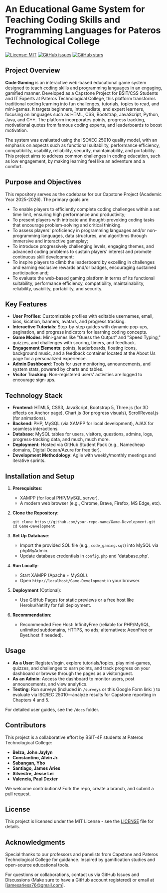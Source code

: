 # An Educational Game System for Teaching Coding Skills and Programming Languages for Pateros Technological College

[![License: MIT](https://img.shields.io/badge/License-MIT-yellow.svg)](https://opensource.org/licenses/MIT)
[![GitHub issues](https://img.shields.io/github/issues/Areyzxc/Game-Development)](https://github.com/Areyzxc/Game-Development/issues)
[![GitHub stars](https://img.shields.io/github/stars/Areyzxc/Game-Development)](https://github.com/Areyzxc/Game-Development/stargazers)

## Project Overview

**Code Gaming** is an interactive web-based educational game system designed to teach coding skills and programming languages in an engaging, gamified manner. Developed as a Capstone Project for BSIT/CSS Students and IT Experts at Pateros Technological College, this platform transforms traditional coding learning into fun challenges, tutorials, topics to read, and mini-games. It targets beginners, intermediate, and expert learners, focusing on languages such as HTML, CSS, Bootstrap, JavaScript, Python, Java, and C++. The platform incorporates points, progress tracking, motivational quotes from famous coding experts, and leaderboards to boost motivation.

The system was evaluated using the ISO/IEC 25010 quality model, with an emphasis on aspects such as functional suitability, performance efficiency, compatibility, usability, reliability, security, maintainability, and portability. This project aims to address common challenges in coding education, such as low engagement, by making learning feel like an adventure and a comfort.

## Purpose and Objectives

This repository serves as the codebase for our Capstone Project (Academic Year 2025-2026). The primary goals are:
- To enable players to efficiently complete coding challenges within a set time limit, ensuring high performance and productivity;
- To present players with intricate and thought-provoking coding tasks that encourage problem-solving and critical thinking.
- To assess players' proficiency in programming languages and/or non-programming languages, data structures, and algorithms through immersive and interactive gameplay;
- To introduce progressively challenging levels, engaging themes, and advanced coding problems to sustain players' interest and promote continuous skill development;
- To inspire players to climb the leaderboard by excelling in challenges and earning exclusive rewards and/or badges, encouraging sustained participation and;
- To evaluate the web-based gaming platform in terms of its functional suitability, performance efficiency, compatibility, maintainability, reliability, usability, portability, and security.

## Key Features

- **User Profiles**: Customizable profiles with editable usernames, email, bios, kication, banners, avatars, and progress tracking.
- **Interactive Tutorials**: Step-by-step guides with dynamic pop-ups, pagination, and progress indicators for learning coding concepts.
- **Game Modes**: Mini-games like "Guess the Output" and "Speed Typing," quizzes, and challenges with scoring, timers, and feedback.
- **Engagement Elements**: points, leaderboards, floating icons, background music, and a feedback container located at the About Us page for a personalized experience.
- **Admin Dashboard**: Tools for user monitoring, announcements, and system stats, powered by charts and tables.
- **Visitor Tracking**: Non-registered users' activities are logged to encourage sign-ups.

## Technology Stack

- **Frontend**: HTML5, CSS3, JavaScript, Bootstrap 5, Three.js (for 3D effects on Anchor page), Chart.js (for progress visuals), ScrollReveal.js (for animations).
- **Backend**: PHP, MySQL (via XAMPP for local development), AJAX for seamless interactions.
- **Database**: MySQL tables for users, visitors, questions, admins, logs, progress-tracking data, and much, much more.
- **Deployment**: Hosted via GitHub Student Pack (e.g., Namecheap domains, Digital Ocean/Azure for free tier).
- **Development Methodology**: Agile with weekly/monthly meetings and iterative sprints.

## Installation and Setup

1. **Prerequisites**:
   - XAMPP (for local PHP/MySQL server).
   - A modern web browser (e.g., Chrome, Brave, Firefox, MS Edge, etc).

2. **Clone the Repository**:
   ```
   git clone https://github.com/your-repo-name/Game-Development.git
   cd Game-Development
   ```

3. **Set Up Database**:
   - Import the provided SQL file (e.g., `code_gaming.sql`) into MySQL via phpMyAdmin.
   - Update database credentials in `config.php` and 'database.php'.

4. **Run Locally**:
   - Start XAMPP (Apache + MySQL).
   - Open `http://localhost/Game-Development` in your browser.

5. **Deployment** (Optional):
   - Use GitHub Pages for static previews or a free host like Heroku/Netlify for full deployment.
  
6. **Recommendation**:
   - Recommended Free Host: InfinityFree (reliable for PHP/MySQL, unlimited subdomains, HTTPS, no ads; alternatives: AeonFree or Byet.host if needed).

## Usage

- **As a User**: Register/login, explore tutorials/topics, play mini-games, quizzes, and challenges to earn points, and track progress on your dashboard or browse through the pages as a visitor/guest.
- **As an Admin**: Access the dashboard to monitor users, post announcements, and view analytics.
- **Testing**: Run surveys (included in `/surveys` or this Google Form link: ) to evaluate via ISO/IEC 25010—analyze results for Capstone reporting in Chapters 4 and 5.

For detailed user guides, see the `/docs` folder.

## Contributors

This project is a collaborative effort by BSIT-4F students at Pateros Technological College:

- **Belza, John Jaylyn**  
- **Constantino, Alvin Jr.**  
- **Sabangan, Ybo**  
- **Santiago, James Aries**  
- **Silvestre, Jesse Lei**  
- **Valencia, Paul Dexter**

We welcome contributions! Fork the repo, create a branch, and submit a pull request.

## License

This project is licensed under the MIT License - see the [LICENSE](LICENSE) file for details.

## Acknowledgments

Special thanks to our professors and panelists from Capstone and Pateros Technological College for guidance. Inspired by gamification studies and open-source educational tools.

For questions or collaborations, contact us via GitHub Issues and Discussions (Make sure to have a GitHub account registered) or email at [jamesariess76@gmail.com].
